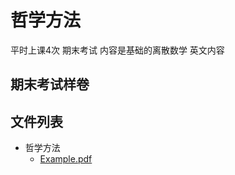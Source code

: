 # 哲学方法

平时上课4次 期末考试 内容是基础的离散数学 英文内容 

## 期末考试样卷 


## 文件列表

- 哲学方法
    - [Example.pdf](https%3A//github.com/QSCTech/zju-icicles/raw/master/%E5%93%B2%E5%AD%A6%E6%96%B9%E6%B3%95/Example.pdf)

